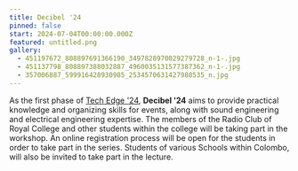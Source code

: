 ```yaml
---
title: Decibel '24
pinned: false
start: 2024-07-04T00:00:00.000Z
featured: untitled.png
gallery:
  - 451197672_808897691366190_3497828970029279728_n-1-.jpg
  - 451137798_808897388032887_4960035131577387362_n-1-.jpg
  - 357006887_599916428930985_2534570631427988535_n.jpg
---
```

As the first phase of [Tech Edge '24](/projects/tech-edge-24), **Decibel '24** aims to provide practical knowledge and organizing skills for events, along with sound engineering and electrical engineering expertise. The members of the Radio Club of Royal College and other students within the college will be taking part in the workshop. An online registration process will be open for the students in order to take part in the series. Students of various Schools within Colombo, will also be invited to take part in the lecture.

